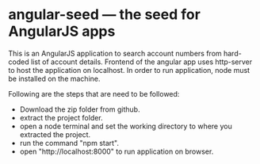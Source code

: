 # angular-seed — the seed for AngularJS apps

This is an AngularJS application to search account numbers from hard-coded list of account details. Frontend of the angular app uses http-server to host the application on localhost. In order to run application, node must be installed on the machine.

Following are the steps that are need to be followed: 

  - Download the zip folder from github.
  - extract the project folder.
  - open a node terminal and set the working directory to where you extracted the project.
  - run the command "npm start".
  - open "http://localhost:8000" to run application on browser.
